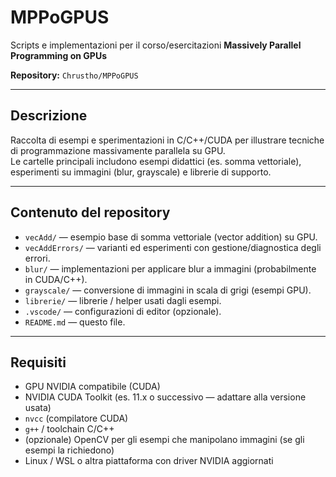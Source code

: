 # MPPoGPUS
Scripts e implementazioni per il corso/esercitazioni **Massively Parallel Programming on GPUs**

**Repository:** `Chrustho/MPPoGPUS`

---

## Descrizione
Raccolta di esempi e sperimentazioni in C/C++/CUDA per illustrare tecniche di programmazione massivamente parallela su GPU.  
Le cartelle principali includono esempi didattici (es. somma vettoriale), esperimenti su immagini (blur, grayscale) e librerie di supporto.

---

## Contenuto del repository
- `vecAdd/` — esempio base di somma vettoriale (vector addition) su GPU.
- `vecAddErrors/` — varianti ed esperimenti con gestione/diagnostica degli errori.
- `blur/` — implementazioni per applicare blur a immagini (probabilmente in CUDA/C++).
- `grayscale/` — conversione di immagini in scala di grigi (esempi GPU).
- `librerie/` — librerie / helper usati dagli esempi.
- `.vscode/` — configurazioni di editor (opzionale).
- `README.md` — questo file.



---

## Requisiti
- GPU NVIDIA compatibile (CUDA)
- NVIDIA CUDA Toolkit (es. 11.x o successivo — adattare alla versione usata)
- `nvcc` (compilatore CUDA)
- `g++` / toolchain C/C++
- (opzionale) OpenCV per gli esempi che manipolano immagini (se gli esempi la richiedono)
- Linux / WSL o altra piattaforma con driver NVIDIA aggiornati

